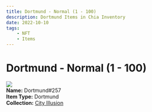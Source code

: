 ```yaml
---
title: Dortmund - Normal (1 - 100)
description: Dortmund Items in Chia Inventory
date: 2022-10-10
tags:
    - NFT
    - Items
---
```


# Dortmund - Normal (1 - 100)
<div class="item_thumbnail">
<img loading="lazy" src="https://u6uw6v4yfiajoo7jow6m6yppjajs7kxqpw34gs7xxi2dvsli.arweave.net/p6l_vV5gqAJc76XW8z2HvSBMvqv-B9_t8NL97o0Oslo"><br/>
<div><strong>Name:</strong> Dortmund#257</div>
<div><strong>Item Type:</strong> Dortmund</div>
<div><strong>Collection:</strong> <a href="https://www.spacescan.io/xch/nft/collection/col1lend2dcn558km4wcwta4xnkfv3xpcmlp9kyt0m909emvfxechlyqdl5ndg">City Illusion</a></div>
</div>

